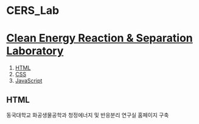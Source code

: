 # CERS_Lab
<!doctype html>
<html>
<head>
  <title>WEB1 - html</title>
  <meta charset="utf-8">
</head>
<body>
  <h1><a href="index.html">Clean Energy Reaction & Separation Laboratory</a></h1>
  <ol>
    <li><a href="1.html">HTML</a></li>
    <li><a href="1.html">CSS</a></li>
    <li><a href="1.html">JavaScript</a></li>
  </ol>
  <h2>HTML</h2>
  <p>동국대학교 화공생물공학과 청정에너지 및 반응분리 연구실 홈페이지 구축 
  </p>
</body>
</html>
